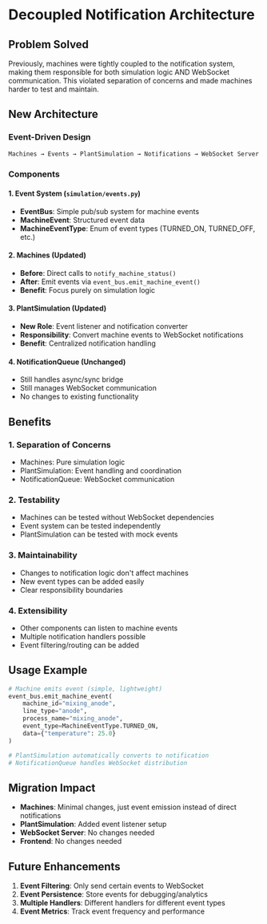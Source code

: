 # Decoupled Notification Architecture

## Problem Solved

Previously, machines were tightly coupled to the notification system, making them responsible for both simulation logic AND WebSocket communication. This violated separation of concerns and made machines harder to test and maintain.

## New Architecture

### Event-Driven Design

```txt
Machines → Events → PlantSimulation → Notifications → WebSocket Server
```

### Components

#### 1. Event System (`simulation/events.py`)

- **EventBus**: Simple pub/sub system for machine events
- **MachineEvent**: Structured event data
- **MachineEventType**: Enum of event types (TURNED_ON, TURNED_OFF, etc.)

#### 2. Machines (Updated)

- **Before**: Direct calls to `notify_machine_status()`
- **After**: Emit events via `event_bus.emit_machine_event()`
- **Benefit**: Focus purely on simulation logic

#### 3. PlantSimulation (Updated)

- **New Role**: Event listener and notification converter
- **Responsibility**: Convert machine events to WebSocket notifications
- **Benefit**: Centralized notification handling

#### 4. NotificationQueue (Unchanged)

- Still handles async/sync bridge
- Still manages WebSocket communication
- No changes to existing functionality

## Benefits

### 1. **Separation of Concerns**
- Machines: Pure simulation logic
- PlantSimulation: Event handling and coordination
- NotificationQueue: WebSocket communication

### 2. **Testability**
- Machines can be tested without WebSocket dependencies
- Event system can be tested independently
- PlantSimulation can be tested with mock events

### 3. **Maintainability**
- Changes to notification logic don't affect machines
- New event types can be added easily
- Clear responsibility boundaries

### 4. **Extensibility**
- Other components can listen to machine events
- Multiple notification handlers possible
- Event filtering/routing can be added

## Usage Example

```python
# Machine emits event (simple, lightweight)
event_bus.emit_machine_event(
    machine_id="mixing_anode",
    line_type="anode",
    process_name="mixing_anode", 
    event_type=MachineEventType.TURNED_ON,
    data={"temperature": 25.0}
)

# PlantSimulation automatically converts to notification
# NotificationQueue handles WebSocket distribution
```

## Migration Impact

- **Machines**: Minimal changes, just event emission instead of direct notifications
- **PlantSimulation**: Added event listener setup
- **WebSocket Server**: No changes needed
- **Frontend**: No changes needed

## Future Enhancements

1. **Event Filtering**: Only send certain events to WebSocket
2. **Event Persistence**: Store events for debugging/analytics
3. **Multiple Handlers**: Different handlers for different event types
4. **Event Metrics**: Track event frequency and performance
